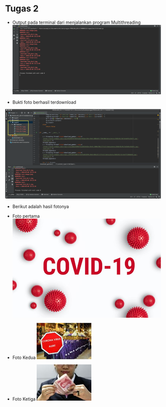 # Tugas 2

* Output pada terminal dari menjalankan program Multithreading
![Capture Udp_simple](Capture/output_program.PNG)

* Bukti foto berhasil terdownload

![Capture Udp_simple](Capture/terdownload.PNG)

* Berikut adalah hasil fotonya

* Foto pertama
![Capture Udp_simple](Capture/Foto_Ke-1.jpg)

* Foto Kedua
![Capture Udp_simple](Capture/Foto_Ke-2.jpg)

* Foto Ketiga
![Capture Udp_simple](Capture/Foto_Ke-3.jpg)
